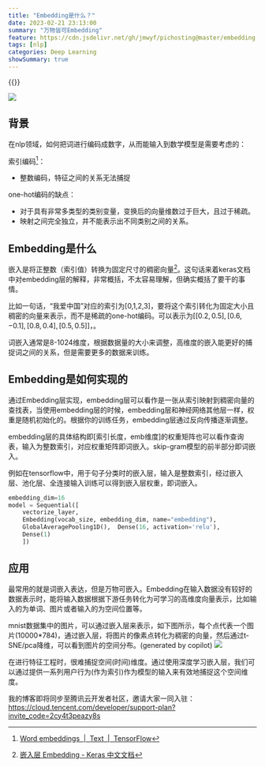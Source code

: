 ```yaml
---
title: "Embedding是什么？"
date: 2023-02-21 23:13:00
summary: "万物皆可Embedding"
feature: https://cdn.jsdelivr.net/gh/jmwyf/pichosting@master/embedding.png
tags: [nlp]
categories: Deep Learning
showSummary: true
---
```


{{<katex>}}

![](https://cdn.jsdelivr.net/gh/jmwyf/pichosting@master/embedding.png)

## 背景
在nlp领域，如何把词进行编码成数字，从而能输入到数学模型是需要考虑的：

索引编码[^2]：
- 整数编码，特征之间的关系无法捕捉

one-hot编码的缺点：
- 对于具有非常多类型的类别变量，变换后的向量维数过于巨大，且过于稀疏。
- 映射之间完全独立，并不能表示出不同类别之间的关系。

## Embedding是什么
嵌入是将正整数（索引值）转换为固定尺寸的稠密向量[^1]。这句话来着keras文档中对embedding层的解释，非常概括，不太容易理解，但确实概括了要干的事情。

比如一句话，“我爱中国”对应的索引为[0,1,2,3]，要将这个索引转化为固定大小且稠密的向量来表示，而不是稀疏的one-hot编码。可以表示为$[[0.2, 0.5], [0.6,-0.1], [0.8, 0.4], [0.5, 0.5]]$，。

词嵌入通常是8-1024维度，根据数据量的大小来调整，高维度的嵌入能更好的捕捉词之间的关系，但是需要更多的数据来训练。

## Embedding是如何实现的
通过Embedding层实现，embedding层可以看作是一张从索引映射到稠密向量的查找表，当使用embedding层的时候，embedding层和神经网络其他层一样，权重是随机初始化的。根据你的训练任务，embedding层通过反向传播逐渐调整。

embedding层的具体结构即[索引长度，emb维度]的权重矩阵也可以看作查询表，输入为整数索引，对应权重矩阵即词嵌入。skip-gram模型的前半部分即词嵌入。

例如在tensorflow中，用于句子分类时的嵌入层，输入是整数索引，经过嵌入层、池化层、全连接输入训练可以得到嵌入层权重，即词嵌入。
```python
embedding_dim=16
model = Sequential([  
	vectorize_layer,  
	Embedding(vocab_size, embedding_dim, name="embedding"),  
	GlobalAveragePooling1D(),  Dense(16, activation='relu'),  
	Dense(1)
	])
```

## 应用
最常用的就是词嵌入表达，但是万物可嵌入。Embedding在输入数据没有较好的数据表示时，能将输入数据根据下游任务转化为可学习的高维度向量表示，比如输入的为单词、图片或者输入的为空间位置等。

mnist数据集中的图片，可以通过嵌入层来表示，如下图所示，每个点代表一个图片(10000*784)，通过嵌入层，将图片的像素点转化为稠密的向量，然后通过t-SNE/pca降维，可以看到图片的空间分布。(generated by copilot)
![](https://cdn.jsdelivr.net/gh/jmwyf/pichosting@master/mnistembedding.png)

在进行特征工程时，很难捕捉空间(时间)维度。通过使用深度学习嵌入层，我们可以通过提供一系列用户行为(作为索引)作为模型的输入来有效地捕捉这个空间维度。



[^1]: [嵌入层 Embedding - Keras 中文文档](https://keras.io/zh/layers/embeddings/)
[^2]: [Word embeddings  |  Text  |  TensorFlow](https://www.tensorflow.org/text/guide/word_embeddings)

我的博客即将同步至腾讯云开发者社区，邀请大家一同入驻：https://cloud.tencent.com/developer/support-plan?invite_code=2cy4t3peazy8s